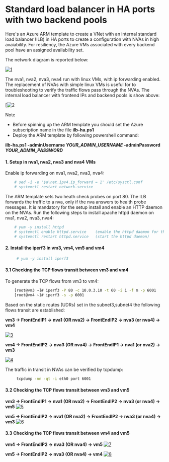 <properties
pageTitle= 'ARM template to create a standard load balancer in HA ports with two backend pools'
description= "ARM template to create a standard load balancer in HA ports with two frontend IPs and two backend pools and two NVA pools"
documentationcenter: na
services=""
documentationCenter="na"
authors="fabferri"
manager=""
editor=""/>

<tags
   ms.service="configuration-Example-Azure"
   ms.devlang="na"
   ms.topic="article"
   ms.tgt_pltfrm="na"
   ms.workload="na"
   ms.date="20/02/2019"
   ms.author="fabferri" />

# Standard load balancer in HA ports with two backend pools
Here's an Azure ARM template to create a VNet with an internal standard load balancer (ILB) in HA ports to create a configuration with NVAs in high avaiability.
For resiliency, the Azure VMs associated with every backend pool have an assigned availability set.


The network diagram is reported below:

[![1]][1]

The nva1, nva2, nva3, nva4 run with linux VMs, with ip forwarding enabled. The replacement of NVAs with simple linux VMs is useful for to troubleshooting to verify the traffic flows pass through the NVAs.
The internal load balancer with frontend IPs and backend pools is show above:

[![2][2]


> [!NOTE]
>
> * Before spinning up the ARM template you should set the Azure subscription name in the file **ilb-ha.ps1**
>* Deploy the ARM template by following powershell command: 
> 
>**ilb-ha.ps1 -adminUsername _YOUR_ADMIN_USERNAME_ -adminPassword _YOUR_ADMIN_PASSWORD_**
>


#### <a name="EnableIPForwarding"></a>1. Setup in nva1, nva2, nva3 and nva4 VMs
Enable ip forwarding on nva1, nva2, nva3, nva4:

```bash
    # sed -i -e '$a\net.ipv4.ip_forward = 1' /etc/sysctl.conf
    # systemctl restart network.service
```

The ARM template sets two heath check probes on port 80. The ILB forwards the traffic to a nva, only if the nva answers to health probe messages. It is mandatory for the setup install and enable an HTTP daemon on the NVAs.
Run the following steps to install apache httpd daemon on nva1, nva2, nva3, nva4:

```bash
    # yum -y install httpd
    # systemctl enable httpd.service    (enable the httpd daemon for the next reboot)
    # systemctl restart httpd.service   (start the httpd daemon)
```

#### <a name="Iperf3"></a>2. Install the iperf3 in vm3, vm4, vm5 and vm4

```bash
     # yum -y install iperf3
```


#### <a name="Iperf3"></a>3.1 Checking the TCP flows transit between vm3 and vm4

To generate the TCP flows from vm3 to vm4:

```bash
    [root@vm3 ~]# iperf3 -P 80 -c 10.0.3.10 -t 60 -i 1 -f m -p 6001       (iperf client)
    [root@vm4 ~]# iperf3 -s -p 6001                                       (iperf server)
```

Based on the static routes (UDRs) set in the subnet3,subnet4 the following flows transit are established:

**vm3 -> FrontEndIP1 -> nva1 (OR nva2) -> FrontEndIP2 -> nva3 (or nva4) -> vm4**


[![3]][3]


**vm4 -> FrontEndIP2 -> nva3 (OR nva4) -> FrontEndIP1 -> nva1 (or nva2) -> vm3**

[![4]][4]

The traffic in transit in NVAs can be verified by tcpdump:

```bash
     tcpdump -nn -qt -i eth0 port 6001
```

#### <a name="Iperf3"></a>3.2 Checking the TCP flows transit between vm3 and vm5

**vm3 -> FrontEndIP1 -> nva1 (OR nva2) -> FrontEndIP2 -> nva3 (or nva4) -> vm5**
[![5]][5]

**vm5 -> FrontEndIP2 -> nva1 (OR nva2) -> FrontEndIP2 -> nva3 (or nva4) -> vm3**
[![6]][6]


#### <a name="Iperf3"></a>3.3 Checking the TCP flows transit between vm4 and vm5

**vm4 -> FrontEndIP2 -> nva3 (OR nva4) -> vm5**
[![7]][7]

**vm5 -> FrontEndIP2 -> nva3 (OR nva4) -> vm4**
[![8]][8]



<!--Image References-->

[1]: ./media/network-diagram.png "network diagram"
[2]: ./media/ilb.png "standard internal load balancer with two FrontEnd IPs and two backend pools"
[3]: ./media/flow-vnet3-2-vnet4.png "tcp flow transit from vm3 to vm4"
[4]: ./media/flow-vnet4-2-vnet3.png "tcp flow transit from vm4 to vm3"
[5]: ./media/flow-vnet3-2-vnet5.png "tcp flow transit from vm3 to vm5"
[6]: ./media/flow-vnet5-2-vnet3.png "tcp flow transit from vm5 to vm3"
[7]: ./media/flow-vnet4-2-vnet5.png "tcp flow transit from vm4 to vm5"
[8]: ./media/flow-vnet5-2-vnet4.png "tcp flow transit from vm5 to vm4"


<!--Link References-->

